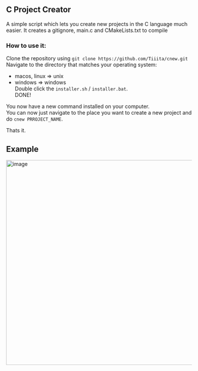 ## C Project Creator

A simple script which lets you create new projects in the C language much easier. It creates a gitignore, main.c and CMakeLists.txt to compile
### How to use it:

Clone the repository using ``git clone https://github.com/Tiiita/cnew.git`` 
Navigate to the directory that matches your operating system:
  - macos, linux => unix  
  - windows => windows  
Double click the ``installer.sh`` / ``installer.bat``.  
DONE!  

You now have a new command installed on your computer.  
You can now just navigate to the place you want to create a new project and do ```cnew PRROJECT_NAME```.  

Thats it.

## Example
<img width="555" alt="image" src="https://github.com/user-attachments/assets/17efdd44-1de4-4539-ac65-2f465ac16470" />

